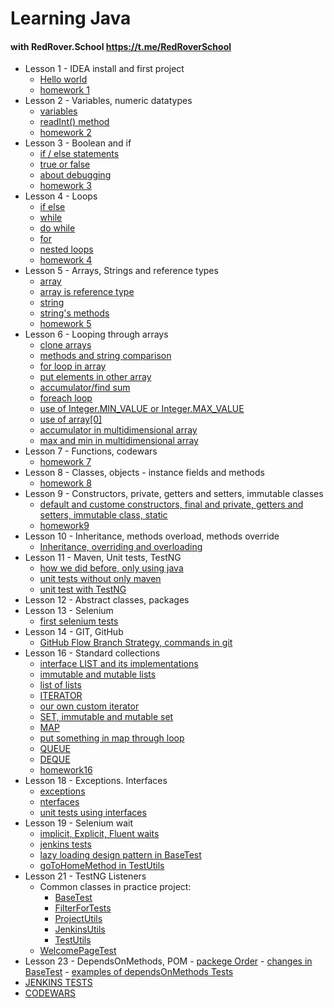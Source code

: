 # Learning Java

#### with RedRover.School https://t.me/RedRoverSchool

* Lesson 1 - IDEA install and first project
    - [Hello world](https://github.com/Sensation3000/JavaLearning/blob/main/src/main/java/lesson01/Lesson1.java)
    - [homework 1](https://github.com/Sensation3000/JavaLearning/tree/main/src/main/java/homework01)
* Lesson 2 - Variables, numeric datatypes
    - [variables](https://github.com/Sensation3000/JavaLearning/blob/main/src/main/java/lesson02/Lesson2.java)
    - [readInt() method](https://github.com/Sensation3000/JavaLearning/blob/main/src/main/java/lesson02/Adder.java)
    - [homework 2](https://github.com/Sensation3000/JavaLearning/tree/main/src/main/java/homework02)
* Lesson 3 - Boolean and if
    - [if / else statements](https://github.com/Sensation3000/JavaLearning/blob/main/src/main/java/lesson03/Lesson3_1.java)
    - [true or false](https://github.com/Sensation3000/JavaLearning/blob/main/src/main/java/lesson03/Lesson3_2.java)
    - [about debugging](https://github.com/Sensation3000/JavaLearning/blob/main/src/main/java/lesson03/Lesson3_3.java)
    - [homework 3](https://github.com/Sensation3000/JavaLearning/tree/main/src/main/java/homework03)
* Lesson 4 - Loops
    - [if else](https://github.com/Sensation3000/JavaLearning/blob/main/src/main/java/lesson04/Lesson4_1.java)
    - [while](https://github.com/Sensation3000/JavaLearning/blob/main/src/main/java/lesson04/Lesson4_2.java)
    - [do while](https://github.com/Sensation3000/JavaLearning/blob/main/src/main/java/lesson04/Lesson4_3.java)
    - [for](https://github.com/Sensation3000/JavaLearning/blob/main/src/main/java/lesson04/Lesson4_4.java)
    - [nested loops](https://github.com/Sensation3000/JavaLearning/blob/main/src/main/java/lesson04/Lesson4_5.java)
    - [homework 4](https://github.com/Sensation3000/JavaLearning/tree/main/src/main/java/homework04)
* Lesson 5 - Arrays, Strings and reference types
    - [array](https://github.com/Sensation3000/JavaLearning/blob/main/src/main/java/lesson05/Lesson5_1.java)
    - [array is reference type](https://github.com/Sensation3000/JavaLearning/blob/main/src/main/java/lesson05/Lesson5_2.java)
    - [string](https://github.com/Sensation3000/JavaLearning/blob/main/src/main/java/lesson05/Lesson5_3.java)
    - [string's methods](https://github.com/Sensation3000/JavaLearning/blob/main/src/main/java/lesson05/Lesson5_4.java)
    - [homework 5](https://github.com/Sensation3000/JavaLearning/tree/main/src/main/java/homework05)
* Lesson 6 - Looping through arrays
    - [clone arrays](https://github.com/Sensation3000/JavaLearning/blob/main/src/main/java/lesson06/Lesson6_1.java)
    - [methods and string comparison](https://github.com/Sensation3000/JavaLearning/blob/main/src/main/java/lesson06/Lesson6_2.java)
    - [for loop in array](https://github.com/Sensation3000/JavaLearning/blob/main/src/main/java/lesson06/Lesson6_3.java)
    - [put elements in other array](https://github.com/Sensation3000/JavaLearning/blob/main/src/main/java/lesson06/Lesson6_4.java)
    - [accumulator/find sum](https://github.com/Sensation3000/JavaLearning/blob/main/src/main/java/lesson06/Lesson6_5.java)
    - [foreach loop](https://github.com/Sensation3000/JavaLearning/blob/main/src/main/java/lesson06/Lesson6_6.java)
    - [use of Integer.MIN_VALUE or Integer.MAX_VALUE](https://github.com/Sensation3000/JavaLearning/blob/main/src/main/java/lesson06/Lesson6_7.java)
    - [use of array\[0\]](https://github.com/Sensation3000/JavaLearning/blob/main/src/main/java/lesson06/Lesson6_8.java)
    - [accumulator in multidimensional array](https://github.com/Sensation3000/JavaLearning/blob/main/src/main/java/lesson06/Lesson6_9.java)
    - [max and min in multidimensional array](https://github.com/Sensation3000/JavaLearning/blob/main/src/main/java/lesson06/Lesson6_10.java)
* Lesson 7 - Functions, codewars
    - [homework 7](https://github.com/Sensation3000/JavaLearning/tree/main/src/main/java/homework07)
* Lesson 8 - Classes, objects - instance fields and methods
    - [homework 8](https://github.com/Sensation3000/JavaLearning/tree/main/src/main/java/homework08)
* Lesson 9 - Constructors, private, getters and setters, immutable classes
    - [default and custome constructors, final and private, getters and setters, immutable class, static](https://github.com/Sensation3000/JavaLearning/tree/main/src/main/java/lesson09)
    - [homework9](https://github.com/Sensation3000/JavaLearning/tree/main/src/main/java/homework09)
* Lesson 10 - Inheritance, methods overload, methods override
    - [Inheritance, overriding and overloading](https://github.com/Sensation3000/JavaLearning/tree/main/src/main/java/lesson10)
* Lesson 11 - Maven, Unit tests, TestNG
    - [how we did before, only using java](https://github.com/Sensation3000/JavaLearning/blob/main/src/main/java/lesson11/Lesson11.java)
    - [unit tests without only maven](https://github.com/Sensation3000/JavaLearning/blob/main/src/test/java/lesson11/Lesson11_UnitTests.java)
    - [unit test with TestNG](https://github.com/Sensation3000/JavaLearning/blob/main/src/test/java/lesson11/Lesson11_UnitTestsWithTestNG.java)
* Lesson 12 - Abstract classes, packages
* Lesson 13 - Selenium
    - [first selenium tests](https://github.com/Sensation3000/JavaLearning/tree/main/src/test/java/lesson13)
* Lesson 14 - GIT, GitHub
    - [GitHub Flow Branch Strategy, commands in git](https://github.com/Sensation3000/JavaLearning/blob/main/src/main/java/lesson14/git.md)
* Lesson 16 - Standard collections
    - [interface LIST and its implementations](https://github.com/Sensation3000/JavaLearning/blob/main/src/main/java/lesson16/Lesson16_01.java)
    - [immutable and mutable lists](https://github.com/Sensation3000/JavaLearning/blob/main/src/main/java/lesson16/Lesson16_02.java)
    - [list of lists](https://github.com/Sensation3000/JavaLearning/blob/main/src/main/java/lesson16/Lesson16_03.java)
    - [ITERATOR](https://github.com/Sensation3000/JavaLearning/blob/main/src/main/java/lesson16/Lesson16_04.java)
    - [our own custom iterator](https://github.com/Sensation3000/JavaLearning/blob/main/src/main/java/lesson16/Lesson16_05Random_Iterator.java)
    - [SET, immutable and mutable set](https://github.com/Sensation3000/JavaLearning/blob/main/src/main/java/lesson16/Lesson16_06.java)
    - [MAP](https://github.com/Sensation3000/JavaLearning/blob/main/src/main/java/lesson16/Lesson16_07.java)
    - [put something in map through loop](https://github.com/Sensation3000/JavaLearning/blob/main/src/main/java/lesson16/Lesson16_08_Company.java)
    - [QUEUE](https://github.com/Sensation3000/JavaLearning/blob/main/src/main/java/lesson16/Lesson16_09.java)
    - [DEQUE](https://github.com/Sensation3000/JavaLearning/blob/main/src/main/java/lesson16/Lesson16_10.java)
    - [homework16](https://github.com/Sensation3000/JavaLearning/tree/main/src/main/java/homework16)
* Lesson 18 - Exceptions. Interfaces
    - [exceptions](https://github.com/Sensation3000/JavaLearning/tree/main/src/main/java/lesson18/exceptions)
    - [nterfaces](https://github.com/Sensation3000/JavaLearning/tree/main/src/main/java/lesson18/interfaces)
    - [unit tests using interfaces](https://github.com/Sensation3000/JavaLearning/blob/main/src/test/java/lesson18/interfaces/OrderServiceTest.java)
* Lesson 19 - Selenium wait
    - [implicit, Explicit, Fluent waits](https://github.com/Sensation3000/JavaLearning/tree/main/src/test/java/lesson19/Waiters.java)
    - [jenkins tests](https://github.com/Sensation3000/JavaLearning/tree/main/src/test/java/lesson19/JenkinsTest.java)
    - [lazy loading design pattern in BaseTest](https://github.com/Sensation3000/JavaLearning/tree/main/src/test/java/lesson19/BaseTest.java)
    - [goToHomeMethod in TestUtils](https://github.com/Sensation3000/JavaLearning/tree/main/src/test/java/lesson19/TestUtils.java)
* Lesson 21 - TestNG Listeners
    - Common classes in practice project: 
      - [BaseTest](https://github.com/Sensation3000/JavaLearning/blob/main/src/test/java/lesson21/common/BaseTest.java)
      - [FilterForTests](https://github.com/Sensation3000/JavaLearning/blob/main/src/test/java/lesson21/common/FilterForTests.java)
      - [ProjectUtils](https://github.com/Sensation3000/JavaLearning/blob/main/src/test/java/lesson21/common/ProjectUtils.java)
      - [JenkinsUtils](https://github.com/Sensation3000/JavaLearning/blob/main/src/test/java/lesson21/common/JenkinsUtils.java)
      - [TestUtils](https://github.com/Sensation3000/JavaLearning/blob/main/src/test/java/lesson21/common/TestUtils.java)
    - [WelcomePageTest](https://github.com/Sensation3000/JavaLearning/blob/main/src/test/java/lesson21/WelcomePageTest.java)
* Lesson 23 - DependsOnMethods, POM
      - [packege Order](https://github.com/Sensation3000/JavaLearning/tree/main/src/test/java/lesson21/common/order)
      - [changes in BaseTest](https://github.com/Sensation3000/JavaLearning/blob/main/src/test/java/lesson21/common/BaseTest.java)
      - [examples of dependsOnMethods Tests](https://github.com/Sensation3000/JavaLearning/blob/main/src/test/java/lesson23/FreestyleProjectTest.java)
* [JENKINS TESTS](https://github.com/Sensation3000/JavaLearning/tree/main/src/test/java/jenkins)
* [CODEWARS](https://github.com/Sensation3000/JavaLearning/tree/main/src/main/java/codewars)
